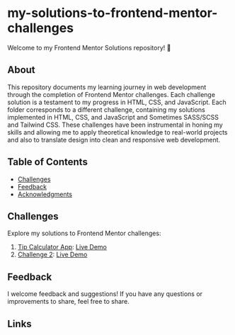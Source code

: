 # my-solutions-to-frontend-mentor-challenges

Welcome to my Frontend Mentor Solutions repository! 🚀

## About

This repository documents my learning journey in web development through the completion of Frontend Mentor challenges. Each challenge solution is a testament to my progress in HTML, CSS, and JavaScript. Each folder corresponds to a different challenge, containing my solutions implemented in HTML, CSS, and JavaScript and Sometimes SASS/SCSS and Tailwind CSS. These challenges have been instrumental in honing my skills and allowing me to apply theoretical knowledge to real-world projects and also to translate design into clean and responsive web development.

## Table of Contents

- [Challenges](#challenges)
- [Feedback](#feedback)
- [Acknowledgments](#acknowledgments)

## Challenges

Explore my solutions to Frontend Mentor challenges:

1. [Tip Calculator App](/challenge1): [Live Demo](https://marley-semende.github.io/my-solutions-to-frontend-mentor-challenges/)
2. [Challenge 2](/challenge2): [Live Demo]()

## Feedback

I welcome feedback and suggestions! If you have any questions or improvements to share, feel free to share.

## Links
